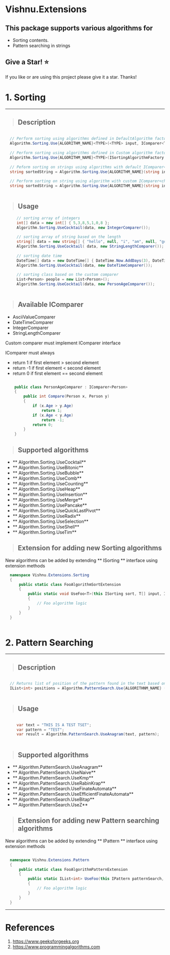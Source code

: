 # Vishnu.Extensions
## This package supports various algorithms for
   - Sorting contents.
   - Pattern searching in strings
## Give a Star! :star:
If you like or are using this project please give it a star. Thanks!


# 1. Sorting

<hr/>

>## Description

 
```c#
    
  // Perform sorting using algorithms defined in DefaultAlgorithm factory
  Algorithm.Sorting.Use{ALGORITHM_NAME}<TYPE>(<TYPE> input, IComparer<TYPE>); 
  
  // Perform sorting using algorithms defined in Custom algorithm factory
  Algorithm.Sorting.Use{ALGORITHM_NAME}<TYPE>(ISortingAlgorithmFactory sortingAlgorithmFactory, <TYPE> input,  IComparer<TYPE>);        
  
  // Peform sorting on strings using algorithms with default IComparer<char>
  string sortedString = Algorithm.Sorting.Use{ALGORITHM_NAME}(string input);
  
  // Perform sorting on string using algorithm with custom IComparer<char>
  string sortedString = Algorithm.Sorting.Use{ALGORITHM_NAME}(string input, {IComparer<char>});
 
```  
   
>## Usage

```c#
     // sorting array of integers
     int[] data = new int[] { 5,3,8,5,1,0,8 };
     Algorithm.Sorting.UseCocktail(data, new IntegerComparer());
     
     // sorting array of string based on the length
     string[] data = new string[] { "hello", null, "i", "am", null, "good", string.Empty, " "};
     Algorithm.Sorting.UseCocktail( data, new StringLengthComparer());
     
     // sorting date time
     DateTime[] data = new DateTime[] { DateTime.Now.AddDays(3), DateTime.Now.AddSeconds(10), DateTime.Now.AddSeconds(-100), DateTime.Now.AddDays(1) };
     Algorithm.Sorting.UseCocktail(data, new DateTimeComparer());
     
     // sorting class based on the custom comparer
     List<Person> people = new List<Person>();
     Algorithm.Sorting.UseCocktail(data, new PersonAgeComparer());    
    
```
>## Available IComparer<T> 

-  AsciiValueComparer
-  DateTimeComparer
-  IntegerComparer
-  StringLengthComparer

Custom comparer must implement IComparer<T> interface
   
IComparer<T> must always
   - return 1 if first element > second element
   - return -1 if first element < second element
   - return 0 if first element == second element
 
```c#

    public class PersonAgeComparer : IComparer<Person>
    {
        public int Compare(Person x, Person y)
        {
            if (x.Age > y.Age)
                return 1;
            if (x.Age < y.Age)
                return -1;
            return 0;
        }
    }

```
>## Supported algorithms

- ** Algorithm.Sorting.UseCocktail**
- ** Algorithm.Sorting.UseBitonic**
- ** Algorithm.Sorting.UseBubble**
- ** Algorithm.Sorting.UseComb**
- ** Algorithm.Sorting.UseCounting**
- ** Algorithm.Sorting.UseHeap**
- ** Algorithm.Sorting.UseInsertion**
- ** Algorithm.Sorting.UseMerge**
- ** Algorithm.Sorting.UsePancake**
- ** Algorithm.Sorting.UseQuickLastPivot**
- ** Algorithm.Sorting.UseRadix**
- ** Algorithm.Sorting.UseSelection**
- ** Algorithm.Sorting.UseShell**
- ** Algorithm.Sorting.UseTim**

>## Extension for adding new Sorting algorithms

New algorithms can be added by extending ** ISorting ** interface using extension methods

```c#
  namespace Vishnu.Extensions.Sorting
  {
      public static class FooAlgorithmSortExtension
      {
          public static void UseFoo<T>(this ISorting sort, T[] input, IComparer<T> comparer)
          {
              // Foo algorithm logic
          }
      }
  }
    
```

 # 2. Pattern Searching

<hr/>

>## Description 

 
```c#

  // Returns list of position of the pattern found in the text based on the algorithm used.    
  IList<int> positions = Algorithm.PatternSearch.Use{ALGORITHNM_NAME} (string text, string pattern)
   
```
>## Usage

```c#

     var text = "THIS IS A TEST TSET";
     var pattern = "TEST";            
     var result = Algorithm.PatternSearch.UseAnagram(text, pattern);  
     
```

>## Supported algorithms

- ** Algorithm.PatternSearch.UseAnagram**
- ** Algorithm.PatternSearch.UseNaive**
- ** Algorithm.PatternSearch.UseKmp**
- ** Algorithm.PatternSearch.UseRabinKrap**
- ** Algorithm.PatternSearch.UseFinateAutomata**
- ** Algorithm.PatternSearch.UseEfficientFinateAutomata**
- ** Algorithm.PatternSearch.UseBitap**
- ** Algorithm.PatternSearch.UseZ**


>## Extension for adding new Pattern searching algorithms

New algorithms can be added by extending ** IPattern ** interface using extension methods

```c#

  namespace Vishnu.Extensions.Pattern
  {
      public static class FooAlgorithmPatternExtension
      {
          public static IList<int> UseFoo(this IPattern patternSearch, string text, string pattern)
          {
              // Foo algorithm logic
          }
      }
  }

```
    
<hr />

# References

1. https://www.geeksforgeeks.org
2. https://www.programmingalgorithms.com

